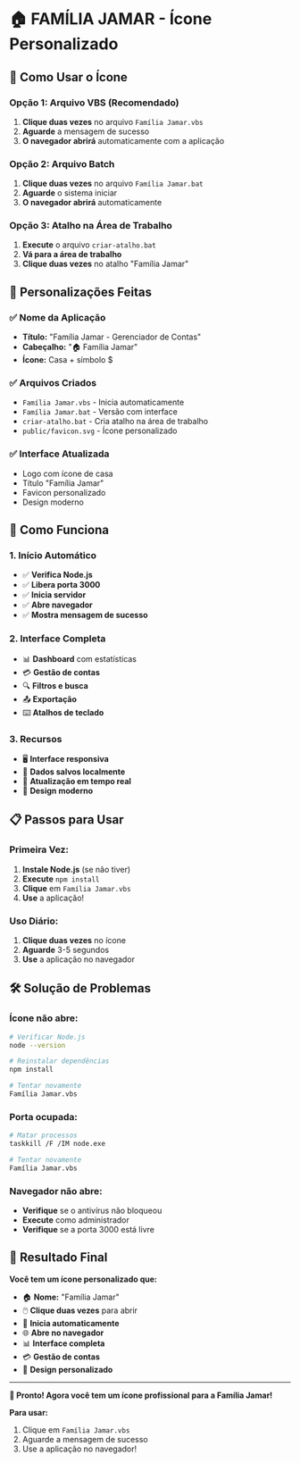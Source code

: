 # 🏠 **FAMÍLIA JAMAR - Ícone Personalizado**

## 🎯 **Como Usar o Ícone**

### **Opção 1: Arquivo VBS (Recomendado)**
1. **Clique duas vezes** no arquivo `Família Jamar.vbs`
2. **Aguarde** a mensagem de sucesso
3. **O navegador abrirá** automaticamente com a aplicação

### **Opção 2: Arquivo Batch**
1. **Clique duas vezes** no arquivo `Família Jamar.bat`
2. **Aguarde** o sistema iniciar
3. **O navegador abrirá** automaticamente

### **Opção 3: Atalho na Área de Trabalho**
1. **Execute** o arquivo `criar-atalho.bat`
2. **Vá para a área de trabalho**
3. **Clique duas vezes** no atalho "Família Jamar"

## 🎨 **Personalizações Feitas**

### **✅ Nome da Aplicação**
- **Título:** "Família Jamar - Gerenciador de Contas"
- **Cabeçalho:** "🏠 Família Jamar"
- **Ícone:** Casa + símbolo $

### **✅ Arquivos Criados**
- `Família Jamar.vbs` - Inicia automaticamente
- `Família Jamar.bat` - Versão com interface
- `criar-atalho.bat` - Cria atalho na área de trabalho
- `public/favicon.svg` - Ícone personalizado

### **✅ Interface Atualizada**
- Logo com ícone de casa
- Título "Família Jamar"
- Favicon personalizado
- Design moderno

## 🚀 **Como Funciona**

### **1. Início Automático**
- ✅ **Verifica Node.js**
- ✅ **Libera porta 3000**
- ✅ **Inicia servidor**
- ✅ **Abre navegador**
- ✅ **Mostra mensagem de sucesso**

### **2. Interface Completa**
- 📊 **Dashboard** com estatísticas
- 💳 **Gestão de contas**
- 🔍 **Filtros e busca**
- 📤 **Exportação**
- ⌨️ **Atalhos de teclado**

### **3. Recursos**
- 🖥️ **Interface responsiva**
- 💾 **Dados salvos localmente**
- 🔄 **Atualização em tempo real**
- 🎨 **Design moderno**

## 📋 **Passos para Usar**

### **Primeira Vez:**
1. **Instale Node.js** (se não tiver)
2. **Execute** `npm install`
3. **Clique** em `Família Jamar.vbs`
4. **Use** a aplicação!

### **Uso Diário:**
1. **Clique duas vezes** no ícone
2. **Aguarde** 3-5 segundos
3. **Use** a aplicação no navegador

## 🛠️ **Solução de Problemas**

### **Ícone não abre:**
```bash
# Verificar Node.js
node --version

# Reinstalar dependências
npm install

# Tentar novamente
Família Jamar.vbs
```

### **Porta ocupada:**
```bash
# Matar processos
taskkill /F /IM node.exe

# Tentar novamente
Família Jamar.vbs
```

### **Navegador não abre:**
- **Verifique** se o antivírus não bloqueou
- **Execute** como administrador
- **Verifique** se a porta 3000 está livre

## 🎊 **Resultado Final**

**Você tem um ícone personalizado que:**
- 🏠 **Nome:** "Família Jamar"
- 🖱️ **Clique duas vezes** para abrir
- 🚀 **Inicia automaticamente**
- 🌐 **Abre no navegador**
- 📊 **Interface completa**
- 💳 **Gestão de contas**
- 🎨 **Design personalizado**

---

**🎉 Pronto! Agora você tem um ícone profissional para a Família Jamar!**

**Para usar:**
1. Clique em `Família Jamar.vbs`
2. Aguarde a mensagem de sucesso
3. Use a aplicação no navegador! 